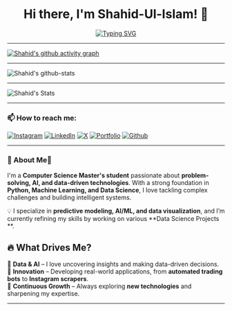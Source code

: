 <h1 align="center">Hi there, I'm Shahid-Ul-Islam! 👋</h1>


<p align="center">
  <a href="https://github.com/Khanz9664"><img src="https://readme-typing-svg.herokuapp.com?size=24&center=true&vCenter=true&width=500&lines=Passionate+CS+Student;AI+and+ML+Enthusiast;Exploring+Data+Science" alt="Typing SVG" /></a>
</p>

---

[![Shahid's github activity graph](https://github-readme-activity-graph.vercel.app/graph?username=Khanz9664&theme=github-compact)](https://github.com/Khanz9664/github-readme-activity-graph)

---

![Shahid's github-stats](https://stats.dooboo.io/api/github-stats-advanced?login=Khanz9664)

---

![Shahid's Stats](https://github-readme-stats.vercel.app/api?username=khanz9664&theme=vue-dark&show_icons=true&hide_border=true&count_private=true)

---

### 📫 How to reach me:
[![Instagram](https://img.shields.io/badge/Instagram-%23E4405F.svg?logo=Instagram&logoColor=white)](https://instagram.com/shaddy9664) [![LinkedIn](https://img.shields.io/badge/LinkedIn-%230077B5.svg?logo=linkedin&logoColor=white)](https://linkedin.com/in/shahid-ul-islam-13650998) [![X](https://img.shields.io/badge/X-black.svg?logo=X&logoColor=white)](https://x.com/Shaddy9664) [![Portfolio](https://img.shields.io/badge/Portfolio-green)](https://khanz9664.github.io/portfolio/) [![Github](https://img.shields.io/badge/Github-red)](https://github.com/Khanz9664) 

---

### 🚀 About Me👋 
I'm a **Computer Science Master's student** passionate about **problem-solving, AI, and data-driven technologies**. With a strong foundation in **Python, Machine Learning, and Data Science**, I love tackling complex challenges and building intelligent systems.  

💡 I specialize in **predictive modeling, AI/ML, and data visualization**, and I’m currently refining my skills by working on various **Data Science Projects **.  

## 🔥 What Drives Me?  
🔹 **Data & AI** – I love uncovering insights and making data-driven decisions.  
🔹 **Innovation** – Developing real-world applications, from **automated trading bots** to **Instagram scrapers**.  
🔹 **Continuous Growth** – Always exploring **new technologies** and sharpening my expertise.  

---
